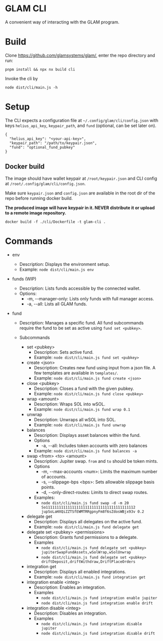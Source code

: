# GLAM CLI

A convenient way of interacting with the GLAM program.

# Build

Clone https://github.com/glamsystems/glam/, enter the repo directory and run:

```
pnpm install && npx nx build cli
```

Invoke the cli by

```
node dist/cli/main.js -h
```

# Setup

The CLI expects a configuration file at `~/.config/glam/cli/config.json` with keys `helius_api_key`, `keypair_path`, and `fund` (optional, can be set later on).

```
{
  "helius_api_key": "<your-api-key>",
  "keypair_path": "/path/to/keypair.json",
  "fund": "optional_fund_pubkey"
}
```

## Docker build

The image should have wallet keypair at `/root/keypair.json` and CLI config at `/root/.config/glam/cli/config.json`.

Make sure `keypair.json` and `config.json` are available in the root dir of the repo before running docker build.

**The produced image will have keypair in it. NEVER distribute it or upload to a remote image repository.**

```
docker build -f ./cli/Dockerfile -t glam-cli .
```

# Commands

- env

  - Description: Displays the environment setup.
  - Example: `node dist/cli/main.js env`

- funds (WIP)

  - Description: Lists funds accessible by the connected wallet.
  - Options:
    - -m, --manager-only: Lists only funds with full manager access.
    - -a, --all: Lists all GLAM funds.

- fund

  - Description: Manages a specific fund. All fund subcommands require the fund to be set as active using `fund set <pubkey>`.
  - Subcommands

    - set \<pubkey>
      - Description: Sets active fund.
      - Example: `node dist/cli/main.js fund set <pubkey>`
    - create \<json>
      - Description: Creates new fund using input from a json file. A few templates are available in `templates/`.
      - Example: `node dist/cli/main.js fund create <json>`
    - close \<pubkey>
      - Description: Closes a fund with the given pubkey.
      - Example: `node dist/cli/main.js fund close <pubkey>`
    - wrap \<amount>
      - Description: Wraps SOL into wSOL.
      - Example: `node dist/cli/main.js fund wrap 0.1`
    - unwrap
      - Description: Unwraps all wSOL into SOL.
      - Example: `node dist/cli/main.js fund unwrap`
    - balances
      - Description: Displays asset balances within the fund.
      - Options
        - -a, --all: Includes token accounts with zero balances
      - Example: `node dist/cli/main.js fund balances -a`
    - swap \<from> \<to> \<amount>
      - Description: Jupiter swap. `from` and `to` should be token mints.
      - Options
        - -m, --max-accounts \<num>: Limits the maximum number of accounts.
        - -s, --slippage-bps \<bps>: Sets allowable slippage basis points.
        - -d, --only-direct-routes: Limits to direct swap routes.
      - Examples:
        - `node dist/cli/main.js fund swap -d -m 20 So11111111111111111111111111111111111111112 jupSoLaHXQiZZTSfEWMTRRgpnyFm8f6sZdosWBjx93v 0.2`
    - delegate get
      - Description: Displays all delegates on the active fund.
      - Example: `node dist/cli/main.js fund delegate get`
    - delegate set \<pubkey> \<permissions>
      - Description: Grants fund permissions to a delegate.
      - Examples
        - `node dist/cli/main.js fund delegate set <pubkey> jupiterSwapFundAssets,wSolWrap,wSolUnwrap`
        - `node dist/cli/main.js fund delegate set <pubkey> driftDeposit,driftWithdraw,DriftPlaceOrders`
    - integration get
      - Description: Displays all enabled integrations.
      - Example: `node dist/cli/main.js fund integration get`
    - integration enable \<integ>
      - Description: Enables an integration.
      - Examples
        - `node dist/cli/main.js fund integration enable jupiter`
        - `node dist/cli/main.js fund integration enable drift`
    - integration disable \<integ>
      - Description: Disables an integration.
      - Examples
        - `node dist/cli/main.js fund integration disable jupiter`
        - `node dist/cli/main.js fund integration disable drift`
